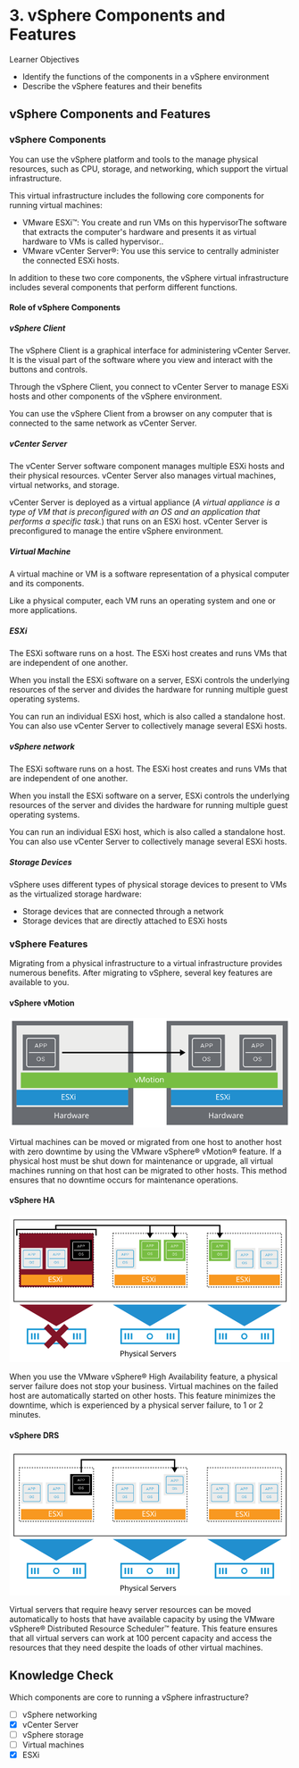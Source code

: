 # 3. vSphere Components and Features

Learner Objectives
- Identify the functions of the components in a vSphere environment
- Describe the vSphere features and their benefits

## vSphere Components and Features

### vSphere Components

You can use the vSphere platform and tools to the manage physical resources, such as CPU, storage, and networking, which support the virtual infrastructure.

This virtual infrastructure includes the following core components for running virtual machines:
- VMware ESXi™: You create and run VMs on this hypervisorThe software that extracts the computer's hardware and presents it as virtual hardware to VMs is called hypervisor..
- VMware vCenter Server®: You use this service to centrally administer the connected ESXi hosts.

In addition to these two core components, the vSphere virtual infrastructure includes several components that perform different functions.

#### Role of vSphere Components

##### vSphere Client

The vSphere Client is a graphical interface for administering vCenter Server. It is the visual part of the software where you view and interact with the buttons and controls.

Through the vSphere Client, you connect to vCenter Server to manage ESXi hosts and other components of the vSphere environment.

You can use the vSphere Client from a browser on any computer that is connected to the same network as vCenter Server.

##### vCenter Server

The vCenter Server software component manages multiple ESXi hosts and their physical resources. vCenter Server also manages virtual machines, virtual networks, and storage.

vCenter Server is deployed as a virtual appliance
(*A virtual appliance is a type of VM that is preconfigured with an OS and an application that performs a specific task.*) that runs on an ESXi host. vCenter Server is preconfigured to manage the entire vSphere environment.

##### Virtual Machine

A virtual machine or VM is a software representation of a physical computer and its components.

Like a physical computer, each VM runs an operating system and one or more applications.

##### ESXi

The ESXi software runs on a host. The ESXi host creates and runs VMs that are independent of one another.

When you install the ESXi software on a server, ESXi controls the underlying resources of the server and divides the hardware for running multiple guest operating systems.

You can run an individual ESXi host, which is also called a standalone host. You can also use vCenter Server to collectively manage several ESXi hosts.

##### vSphere network

The ESXi software runs on a host. The ESXi host creates and runs VMs that are independent of one another.

When you install the ESXi software on a server, ESXi controls the underlying resources of the server and divides the hardware for running multiple guest operating systems.

You can run an individual ESXi host, which is also called a standalone host. You can also use vCenter Server to collectively manage several ESXi hosts.

##### Storage Devices

vSphere uses different types of physical storage devices to present to VMs as the virtualized storage hardware:
- Storage devices that are connected through a network
- Storage devices that are directly attached to ESXi hosts

### vSphere Features

Migrating from a physical infrastructure to a virtual infrastructure provides numerous benefits. After migrating to vSphere, several key features are available to you.

#### vSphere vMotion

![vSphere vMotion](../../images/vSphere-vMotion.svg)

Virtual machines can be moved or migrated from one host to another host with zero downtime by using the VMware vSphere® vMotion® feature. If a physical host must be shut down for maintenance or upgrade, all virtual machines running on that host can be migrated to other hosts. This method ensures that no downtime occurs for maintenance operations.

#### vSphere HA

![vSphere HA](../../images/vsphere-ha.svg)

When you use the VMware vSphere® High Availability feature, a physical server failure does not stop your business. Virtual machines on the failed host are automatically started on other hosts. This feature minimizes the downtime, which is experienced by a physical server failure, to 1 or 2 minutes.

#### vSphere DRS

![vSphere DRS](../../images/vsphere-drs.svg)

Virtual servers that require heavy server resources can be moved automatically to hosts that have available capacity by using the VMware vSphere® Distributed Resource Scheduler™ feature. This feature ensures that all virtual servers can work at 100 percent capacity and access the resources that they need despite the loads of other virtual machines.


## Knowledge Check

Which components are core to running a vSphere infrastructure?

- [ ] vSphere networking
- [x] vCenter Server
- [ ] vSphere storage
- [ ] Virtual machines
- [x] ESXi
